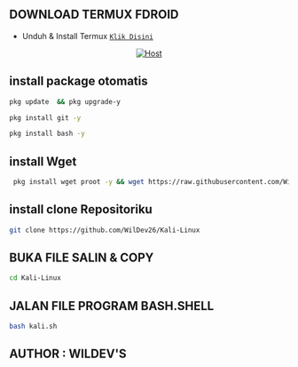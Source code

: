 ## DOWNLOAD TERMUX FDROID
* Unduh & Install Termux [`Klik Disini`](https://f-droid.org/repo/com.termux_118.apk)

<p align="center">
<a href="#"><img title="Host" src="https://raw.githubusercontent.com/htr-tech/release-download/master/images/banner/trackip.png"></a>
</p>

## install package otomatis 
```bash
pkg update  && pkg upgrade-y
```
```bash
pkg install git -y
```
```bash
pkg install bash -y
```
## install Wget
```bash
 pkg install wget proot -y && wget https://raw.githubusercontent.com/WilDev26/Kali-Linux/master/install.sh && bash Kali.sh
```
## install clone Repositoriku
```bash
git clone https://github.com/WilDev26/Kali-Linux
```
## BUKA FILE SALIN & COPY
```bash
cd Kali-Linux
```

## JALAN FILE PROGRAM BASH.SHELL
```bash
bash kali.sh
```

## AUTHOR : WILDEV'S

